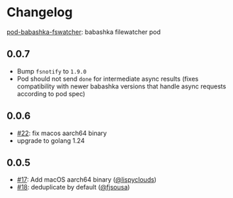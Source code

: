 # Changelog

[pod-babashka-fswatcher](https://github.com/babashka/pod-babashka-fswatcher): babashka filewatcher pod

## 0.0.7

- Bump `fsnotify` to `1.9.0`
- Pod should not send `done` for intermediate async results (fixes compatibility with newer babashka versions that handle async requests according to pod spec)

## 0.0.6

- [#22](https://github.com/babashka/pod-babashka-fswatcher/issues/22): fix macos aarch64 binary
- upgrade to golang 1.24


## 0.0.5

- [#17](https://github.com/babashka/pod-babashka-fswatcher/issues/17): Add macOS aarch64 binary ([@lispyclouds](https://github.com/lispyclouds))
- [#18](https://github.com/babashka/pod-babashka-fswatcher/issues/18): deduplicate by default ([@fjsousa](https://github.com/fjsousa))
